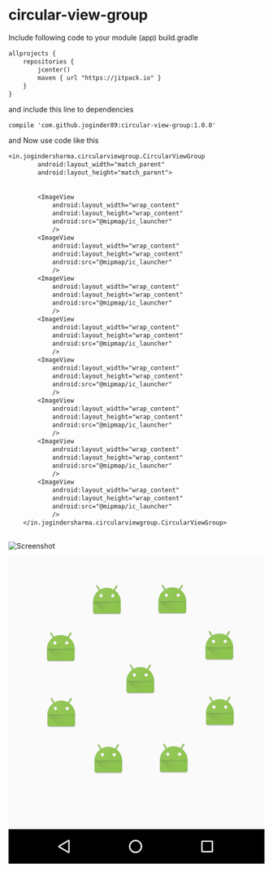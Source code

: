 # circular-view-group

Include following code to your module (app) build.gradle

```
allprojects {
    repositories {
        jcenter()
        maven { url "https://jitpack.io" }
    }
}
```

and include this line to dependencies

```
compile 'com.github.joginder89:circular-view-group:1.0.0'
```


and Now use code like this

```
<in.jogindersharma.circularviewgroup.CircularViewGroup
        android:layout_width="match_parent"
        android:layout_height="match_parent">


        <ImageView
            android:layout_width="wrap_content"
            android:layout_height="wrap_content"
            android:src="@mipmap/ic_launcher"
            />
        <ImageView
            android:layout_width="wrap_content"
            android:layout_height="wrap_content"
            android:src="@mipmap/ic_launcher"
            />
        <ImageView
            android:layout_width="wrap_content"
            android:layout_height="wrap_content"
            android:src="@mipmap/ic_launcher"
            />
        <ImageView
            android:layout_width="wrap_content"
            android:layout_height="wrap_content"
            android:src="@mipmap/ic_launcher"
            />
        <ImageView
            android:layout_width="wrap_content"
            android:layout_height="wrap_content"
            android:src="@mipmap/ic_launcher"
            />
        <ImageView
            android:layout_width="wrap_content"
            android:layout_height="wrap_content"
            android:src="@mipmap/ic_launcher"
            />
        <ImageView
            android:layout_width="wrap_content"
            android:layout_height="wrap_content"
            android:src="@mipmap/ic_launcher"
            />
        <ImageView
            android:layout_width="wrap_content"
            android:layout_height="wrap_content"
            android:src="@mipmap/ic_launcher"
            />
    </in.jogindersharma.circularviewgroup.CircularViewGroup>
    
```

<img alt="Screenshot" 
       src="https://raw.githubusercontent.com/joginder89/circular-view-group
/master/screenshot.png" width="1072" height="1280"/>


![Screenshot](screenshot.png)


